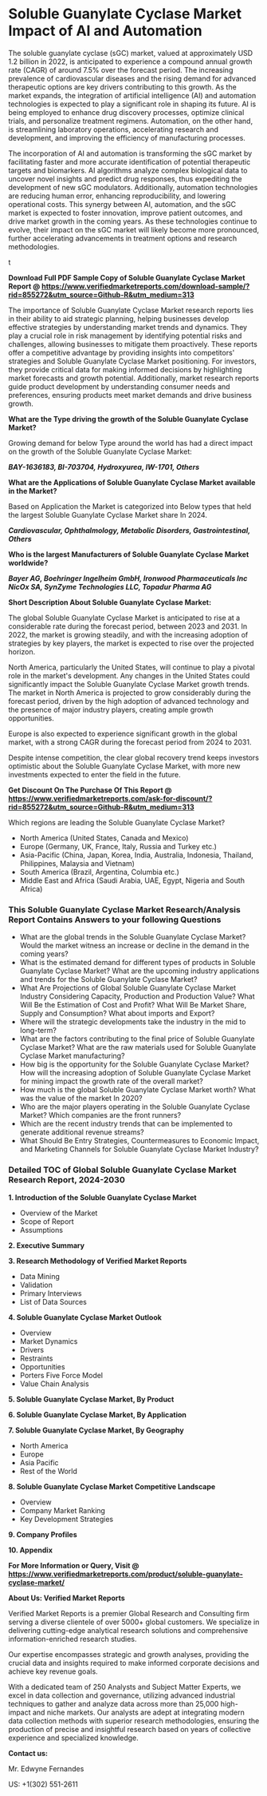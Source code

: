 <meta name="title" content="Global Soluble Guanylate Cyclase Market Impact of AI and Automation"><meta name="description" content="The soluble guanylate cyclase (sGC) market, valued at approximately USD 1.2 billion in 2022, is anticipated to experience a compound annual growth rate (CAGR) of aroun"><meta name="title" content="Soluble Guanylate Cyclase Market Size, Share, Scope, Trends, Growth, Opportunities, Analysis, Forecast"><h1>Soluble Guanylate Cyclase Market Impact of AI and Automation</h1><p>The soluble guanylate cyclase (sGC) market, valued at approximately USD 1.2 billion in 2022, is anticipated to experience a compound annual growth rate (CAGR) of around 7.5% over the forecast period. The increasing prevalence of cardiovascular diseases and the rising demand for advanced therapeutic options are key drivers contributing to this growth. As the market expands, the integration of artificial intelligence (AI) and automation technologies is expected to play a significant role in shaping its future. AI is being employed to enhance drug discovery processes, optimize clinical trials, and personalize treatment regimens. Automation, on the other hand, is streamlining laboratory operations, accelerating research and development, and improving the efficiency of manufacturing processes.</p><p>The incorporation of AI and automation is transforming the sGC market by facilitating faster and more accurate identification of potential therapeutic targets and biomarkers. AI algorithms analyze complex biological data to uncover novel insights and predict drug responses, thus expediting the development of new sGC modulators. Additionally, automation technologies are reducing human error, enhancing reproducibility, and lowering operational costs. This synergy between AI, automation, and the sGC market is expected to foster innovation, improve patient outcomes, and drive market growth in the coming years. As these technologies continue to evolve, their impact on the sGC market will likely become more pronounced, further accelerating advancements in treatment options and research methodologies.</p>t</p><p id="" class=""><strong>Download Full PDF Sample Copy of Soluble Guanylate Cyclase Market Report @ <a href="https://www.verifiedmarketreports.com/download-sample/?rid=855272&utm_source=Github-R&utm_medium=313" target="_blank">https://www.verifiedmarketreports.com/download-sample/?rid=855272&utm_source=Github-R&utm_medium=313</a></strong></p><p>The importance of&nbsp;Soluble Guanylate Cyclase Market research reports lies in their ability to aid strategic planning, helping businesses develop effective strategies by understanding market trends and dynamics. They play a crucial role in risk management by identifying potential risks and challenges, allowing businesses to mitigate them proactively. These reports offer a competitive advantage by providing insights into competitors' strategies and Soluble Guanylate Cyclase Market positioning. For investors, they provide critical data for making informed decisions by highlighting market forecasts and growth potential. Additionally, market research reports guide product development by understanding consumer needs and preferences, ensuring products meet market demands and drive business growth.</p><p><strong>What are the&nbsp;Type driving the growth of the Soluble Guanylate Cyclase Market?</strong></p><p id="" class="">Growing demand for below Type around the world has had a direct impact on the growth of the Soluble Guanylate Cyclase Market:</p><em><strong>BAY-1636183, BI-703704, Hydroxyurea, IW-1701, Others</strong></em></p><strong>What are the&nbsp;Applications&nbsp;of Soluble Guanylate Cyclase Market available in the Market?</strong></p><p id="" class="">Based on Application the Market is categorized into Below types that held the largest Soluble Guanylate Cyclase Market share In 2024.</p><em><strong>Cardiovascular, Ophthalmology, Metabolic Disorders, Gastrointestinal, Others</strong></em></p><strong>Who is the largest Manufacturers of Soluble Guanylate Cyclase Market worldwide?</strong></p><p><em><strong>Bayer AG, Boehringer Ingelheim GmbH, Ironwood Pharmaceuticals Inc NicOx SA, SynZyme Technologies LLC, Topadur Pharma AG</strong></em></p><p id="" class=""><strong>Short Description About Soluble Guanylate Cyclase Market:</strong></p><p>The global Soluble Guanylate Cyclase Market is anticipated to rise at a considerable rate during the forecast period, between 2023 and 2031. In 2022, the market is growing steadily, and with the increasing adoption of strategies by key players, the market is expected to rise over the projected horizon.</p><p>North America, particularly the United States, will continue to play a pivotal role in the market's development. Any changes in the United States could significantly impact the Soluble Guanylate Cyclase Market growth trends. The market in North America is projected to grow considerably during the forecast period, driven by the high adoption of advanced technology and the presence of major industry players, creating ample growth opportunities.</p><p>Europe is also expected to experience significant growth in the global market, with a strong CAGR during the forecast period from 2024 to 2031.</p><p>Despite intense competition, the clear global recovery trend keeps investors optimistic about the Soluble Guanylate Cyclase Market, with more new investments expected to enter the field in the future.</p><p id="" class=""><strong>Get Discount On The Purchase Of This Report @ <a href="https://www.verifiedmarketreports.com/ask-for-discount/?rid=855272&utm_source=Github-R&utm_medium=313" target="_blank">https://www.verifiedmarketreports.com/ask-for-discount/?rid=855272&utm_source=Github-R&utm_medium=313</a></strong></p>Which regions are leading the Soluble Guanylate Cyclase Market?</p><ul><li>North America (United States, Canada and Mexico)</li><li>Europe (Germany, UK, France, Italy, Russia and Turkey etc.)</li><li>Asia-Pacific (China, Japan, Korea, India, Australia, Indonesia, Thailand, Philippines, Malaysia and Vietnam)</li><li>South America (Brazil, Argentina, Columbia etc.)</li><li>Middle East and Africa (Saudi Arabia, UAE, Egypt, Nigeria and South Africa)</li></ul><h3 id="" class="">This Soluble Guanylate Cyclase Market Research/Analysis Report Contains Answers to your following Questions</h3><ul><li>What are the global trends in the Soluble Guanylate Cyclase Market? Would the market witness an increase or decline in the demand in the coming years?</li><li>What is the estimated demand for different types of products in Soluble Guanylate Cyclase Market? What are the upcoming industry applications and trends for the Soluble Guanylate Cyclase Market?</li><li>What Are Projections of Global Soluble Guanylate Cyclase Market Industry Considering Capacity, Production and Production Value? What Will Be the Estimation of Cost and Profit? What Will Be Market Share, Supply and Consumption? What about imports and Export?</li><li>Where will the strategic developments take the industry in the mid to long-term?</li><li>What are the factors contributing to the final price of Soluble Guanylate Cyclase Market? What are the raw materials used for Soluble Guanylate Cyclase Market manufacturing?</li><li>How big is the opportunity for the Soluble Guanylate Cyclase Market? How will the increasing adoption of Soluble Guanylate Cyclase Market for mining impact the growth rate of the overall market?</li><li>How much is the global Soluble Guanylate Cyclase Market worth? What was the value of the market In 2020?</li><li>Who are the major players operating in the Soluble Guanylate Cyclase Market? Which companies are the front runners?</li><li>Which are the recent industry trends that can be implemented to generate additional revenue streams?</li><li>What Should Be Entry Strategies, Countermeasures to Economic Impact, and Marketing Channels for Soluble Guanylate Cyclase Market Industry?</li></ul><h3 id="" class="">Detailed TOC of Global Soluble Guanylate Cyclase Market Research Report, 2024-2030</h3><p id="" class=""><strong>1. Introduction of the Soluble Guanylate Cyclase Market</strong></p><ul><li>Overview of the Market</li><li>Scope of Report</li><li>Assumptions</li></ul><p id="" class=""><strong>2. Executive Summary</strong></p><p id="" class=""><strong>3. Research Methodology of Verified Market Reports</strong></p><ul><li>Data Mining</li><li>Validation</li><li>Primary Interviews</li><li>List of Data Sources</li></ul><p id="" class=""><strong>4. Soluble Guanylate Cyclase Market Outlook</strong></p><ul><li>Overview</li><li>Market Dynamics</li><li>Drivers</li><li>Restraints</li><li>Opportunities</li><li>Porters Five Force Model</li><li>Value Chain Analysis</li></ul><p id="" class=""><strong>5. Soluble Guanylate Cyclase Market, By Product</strong></p><p id="" class=""><strong>6. Soluble Guanylate Cyclase Market, By Application</strong></p><p id="" class=""><strong>7. Soluble Guanylate Cyclase Market, By Geography</strong></p><ul><li>North America</li><li>Europe</li><li>Asia Pacific</li><li>Rest of the World</li></ul><p id="" class=""><strong>8. Soluble Guanylate Cyclase Market Competitive Landscape</strong></p><ul><li>Overview</li><li>Company Market Ranking</li><li>Key Development Strategies</li></ul><p id="" class=""><strong>9. Company Profiles</strong></p><p id="" class=""><strong>10. Appendix</strong></p><p id="" class=""><strong>For More Information or Query, Visit @ <a href="https://www.verifiedmarketreports.com/product/soluble-guanylate-cyclase-market/" target="_blank">https://www.verifiedmarketreports.com/product/soluble-guanylate-cyclase-market/</a></strong></p><p id="" class=""><strong>About Us: Verified Market Reports</strong></p><p id="" class="">Verified Market Reports is a premier Global Research and Consulting firm serving a diverse clientele of over 5000+ global customers. We specialize in delivering cutting-edge analytical research solutions and comprehensive information-enriched research studies.</p><p id="" class="">Our expertise encompasses strategic and growth analyses, providing the crucial data and insights required to make informed corporate decisions and achieve key revenue goals.</p><p id="" class="">With a dedicated team of 250 Analysts and Subject Matter Experts, we excel in data collection and governance, utilizing advanced industrial techniques to gather and analyze data across more than 25,000 high-impact and niche markets. Our analysts are adept at integrating modern data collection methods with superior research methodologies, ensuring the production of precise and insightful research based on years of collective experience and specialized knowledge.</p><p id="" class=""><strong>Contact us:</strong></p><p id="" class="">Mr. Edwyne Fernandes</p><p id="" class="">US: +1(302) 551-2611</p>